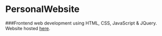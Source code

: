 # PersonalWebsite
###Frontend web development using HTML, CSS, JavaScript &amp; JQuery.
Website hosted <a href="http://studentweb.ewu.edu/rsipes34" target="_blank">here</a>.
